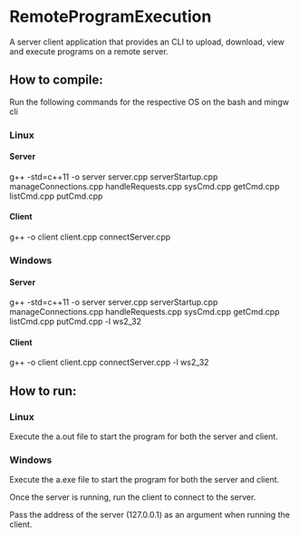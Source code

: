 # RemoteProgramExecution
A server client application that provides an CLI to upload, download, view and execute programs on a remote server.


## How to compile:
Run the following commands for the respective OS on the bash and mingw cli
### Linux
#### Server
g++ -std=c++11 -o server server.cpp serverStartup.cpp manageConnections.cpp handleRequests.cpp sysCmd.cpp getCmd.cpp listCmd.cpp putCmd.cpp
#### Client
g++ -o client client.cpp connectServer.cpp
### Windows
#### Server
g++ -std=c++11 -o server server.cpp serverStartup.cpp manageConnections.cpp handleRequests.cpp sysCmd.cpp getCmd.cpp listCmd.cpp putCmd.cpp -l ws2_32
#### Client
g++ -o client client.cpp connectServer.cpp -l ws2_32


## How to run:
### Linux
Execute the a.out file to start the program for both the server and client.
### Windows
Execute the a.exe file to start the program for both the server and client.

Once the server is running, run the client to connect to the server.

Pass the address of the server (127.0.0.1) as an argument when running the client. 
